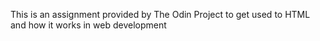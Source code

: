 This is an assignment provided by The Odin Project to get used to HTML and how it works in web development

